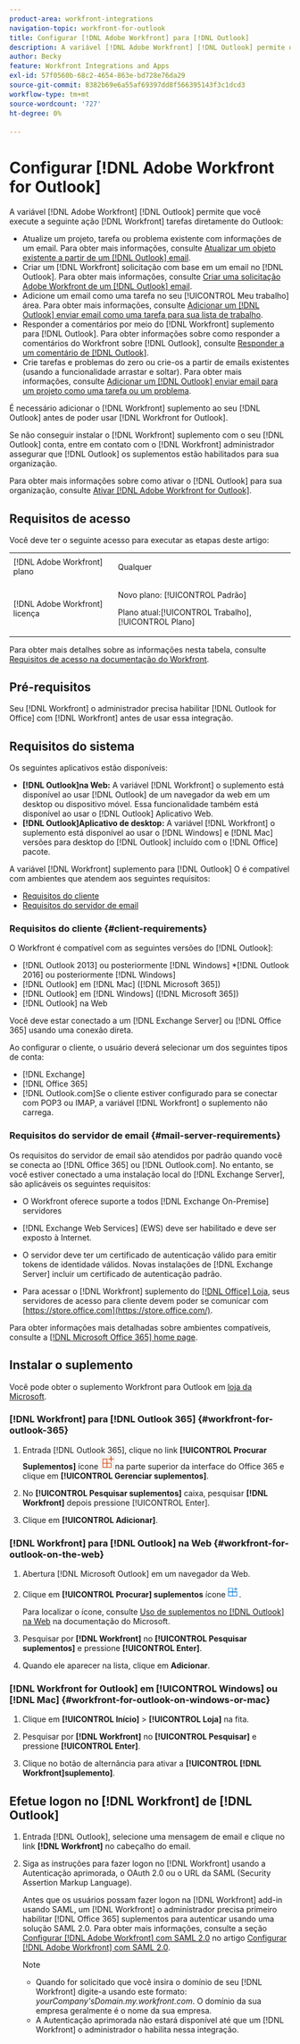 ```yaml
---
product-area: workfront-integrations
navigation-topic: workfront-for-outlook
title: Configurar [!DNL Adobe Workfront] para [!DNL Outlook]
description: A variável [!DNL Adobe Workfront] [!DNL Outlook] permite que você execute a chave [!DNL Workfront] tarefas diretamente do Outlook.
author: Becky
feature: Workfront Integrations and Apps
exl-id: 57f0560b-68c2-4654-863e-bd728e76da29
source-git-commit: 8382b69e6a55af69397dd8f566395143f3c1dcd3
workflow-type: tm+mt
source-wordcount: '727'
ht-degree: 0%

---
```


# Configurar [!DNL Adobe Workfront for Outlook]

<!-- Audited: 12/2023 -->

A variável [!DNL Adobe Workfront] [!DNL Outlook] permite que você execute a seguinte ação [!DNL Workfront] tarefas diretamente do Outlook:

* Atualize um projeto, tarefa ou problema existente com informações de um email. Para obter mais informações, consulte [Atualizar um objeto existente a partir de um [!DNL Outlook] email](../../workfront-integrations-and-apps/using-workfront-with-outlook/update-an-existing-object-from-an-outlook-email.md).
* Criar um [!DNL Workfront] solicitação com base em um email no [!DNL Outlook]. Para obter mais informações, consulte [Criar uma solicitação Adobe Workfront de um [!DNL Outlook] email](../../workfront-integrations-and-apps/using-workfront-with-outlook/create-a-wf-request-from-an-outlook-email.md).
* Adicione um email como uma tarefa no seu [!UICONTROL Meu trabalho] área. Para obter mais informações, consulte [Adicionar um [!DNL Outlook] enviar email como uma tarefa para sua lista de trabalho](../../workfront-integrations-and-apps/using-workfront-with-outlook/add-outlook-email-as-task-to-your-work-list.md).
* Responder a comentários por meio do [!DNL Workfront] suplemento para [!DNL Outlook]. Para obter informações sobre como responder a comentários do Workfront sobre [!DNL Outlook], consulte [Responder a um comentário de [!DNL Outlook]](../../workfront-integrations-and-apps/using-workfront-with-outlook/reply-to-a-comment-from-outlook.md).
* Crie tarefas e problemas do zero ou crie-os a partir de emails existentes (usando a funcionalidade arrastar e soltar). Para obter mais informações, consulte [Adicionar um [!DNL Outlook] enviar email para um projeto como uma tarefa ou um problema](../../workfront-integrations-and-apps/using-workfront-with-outlook/add-outlook-email-to-project-as-task-or-issue.md).

É necessário adicionar o [!DNL Workfront] suplemento ao seu [!DNL Outlook] antes de poder usar [!DNL Workfront for Outlook].

Se não conseguir instalar o [!DNL Workfront] suplemento com o seu [!DNL Outlook] conta, entre em contato com o [!DNL Workfront] administrador assegurar que [!DNL Outlook] os suplementos estão habilitados para sua organização.

Para obter mais informações sobre como ativar o [!DNL Outlook] para sua organização, consulte [Ativar [!DNL Adobe Workfront for Outlook]](../../administration-and-setup/configure-integrations/enable-workfront-for-outlook.md).

## Requisitos de acesso

Você deve ter o seguinte acesso para executar as etapas deste artigo:

<table style="table-layout:auto"> 
 <col> 
 <col> 
 <tbody> 
  <tr> 
   <td role="rowheader">[!DNL Adobe Workfront] plano</td> 
   <td> <p>Qualquer</p> </td> 
  </tr> 
  <tr> 
   <td role="rowheader">[!DNL Adobe Workfront] licença</td> 
   <td> 
   <p>Novo plano: [!UICONTROL Padrão]</p> 
   <p>Plano atual:[!UICONTROL Trabalho], [!UICONTROL Plano]</p> </td> 
  </tr> 
 </tbody> 
</table>

Para obter mais detalhes sobre as informações nesta tabela, consulte [Requisitos de acesso na documentação do Workfront](/help/quicksilver/administration-and-setup/add-users/access-levels-and-object-permissions/access-level-requirements-in-documentation.md).

## Pré-requisitos

Seu [!DNL Workfront] o administrador precisa habilitar [!DNL Outlook for Office] com [!DNL Workfront] antes de usar essa integração.

## Requisitos do sistema

Os seguintes aplicativos estão disponíveis:

* **[!DNL Outlook]na Web:** A variável [!DNL Workfront] o suplemento está disponível ao usar [!DNL Outlook] de um navegador da web em um desktop ou dispositivo móvel. Essa funcionalidade também está disponível ao usar o [!DNL Outlook] Aplicativo Web.
* **[!DNL Outlook]Aplicativo de desktop:** A variável [!DNL Workfront] o suplemento está disponível ao usar o [!DNL Windows] e [!DNL Mac] versões para desktop do [!DNL Outlook] incluído com o [!DNL Office] pacote.

A variável [!DNL Workfront] suplemento para [!DNL Outlook] O é compatível com ambientes que atendem aos seguintes requisitos:

* [Requisitos do cliente](#client-requirements-client-requirements)
* [Requisitos do servidor de email](#mail-server-requirements-mail-server-requirements)

### Requisitos do cliente {#client-requirements}

O Workfront é compatível com as seguintes versões do [!DNL Outlook]:

* [!DNL Outlook 2013] ou posteriormente [!DNL Windows]
*[!DNL  Outlook 2016] ou posteriormente [!DNL Windows]
* [!DNL Outlook] em [!DNL Mac] ([!DNL Microsoft 365])
* [!DNL Outlook] em [!DNL Windows] ([!DNL Microsoft 365])
* [!DNL Outlook] na Web

Você deve estar conectado a um [!DNL Exchange Server] ou [!DNL Office 365] usando uma conexão direta.

Ao configurar o cliente, o usuário deverá selecionar um dos seguintes tipos de conta:

* [!DNL Exchange]
* [!DNL Office 365]
* [!DNL Outlook.com]&#x200B;**&#x200B;**&#x200B;Se o cliente estiver configurado para se conectar com POP3 ou IMAP, a variável [!DNL Workfront] o suplemento não carrega.

### Requisitos do servidor de email {#mail-server-requirements}

Os requisitos do servidor de email são atendidos por padrão quando você se conecta ao [!DNL Office 365] ou [!DNL Outlook.com]. No entanto, se você estiver conectado a uma instalação local do [!DNL Exchange Server], são aplicáveis os seguintes requisitos:

* O Workfront oferece suporte a todos [!DNL Exchange On-Premise] servidores
* [!DNL Exchange Web Services] (EWS) deve ser habilitado e deve ser exposto à Internet.
* O servidor deve ter um certificado de autenticação válido para emitir tokens de identidade válidos. Novas instalações de [!DNL Exchange Server] incluir um certificado de autenticação padrão.

  <!--this used to be here but Dev asked for it to be taken out - logged issue for editing this article on 4-26-2023: For more information, see [Digital certificates and encryption in [!DNL Exchange 2016]](https://technet.microsoft.com/en-us/library/dd351044(v=exchg.160).aspx) and [Set-AuthConfig](https://technet.microsoft.com/en-us/library/jj215766(v=exchg.160).aspx).-->

* Para acessar o [!DNL Workfront] suplemento do [[!DNL Office] Loja](https://store.office.com/), seus servidores de acesso para cliente devem poder se comunicar com  [https://store.office.com](https://store.office.com/).

Para obter informações mais detalhadas sobre ambientes compatíveis, consulte a [[!DNL Microsoft Office 365] home page](https://products.office.com/en-us/office-365-home).

## Instalar o suplemento

Você pode obter o suplemento Workfront para Outlook em [loja da Microsoft](https://appsource.microsoft.com/en-us/product/office/WA104380943?tab=Overview).

### [!DNL Workfront] para [!DNL Outlook 365] {#workfront-for-outlook-365}

1. Entrada [!DNL Outlook 365], clique no link **[!UICONTROL Procurar Suplementos]** ícone ![](assets/outlook-add-in-26x26.png)na parte superior da interface do Office 365 e clique em **[!UICONTROL Gerenciar suplementos]**.

1. No **[!UICONTROL Pesquisar suplementos]** caixa, pesquisar **[!DNL Workfront]** depois pressione [!UICONTROL Enter].

1. Clique em **[!UICONTROL Adicionar]**.

### [!DNL Workfront] para [!DNL Outlook] na Web {#workfront-for-outlook-on-the-web}

1. Abertura [!DNL Microsoft Outlook] em um navegador da Web.
1. Clique em **[!UICONTROL Procurar] suplementos** ícone ![](assets/outlook-add-in-web-version-20x20.png).

   Para localizar o ícone, consulte [Uso de suplementos no [!DNL Outlook] na Web](https://support.microsoft.com/en-us/office/using-add-ins-in-outlook-on-the-web-8f2ce816-5df4-44a5-958c-f7f9d6dabdce#bkmk_addaddinsicon) na documentação do Microsoft.

1. Pesquisar por **[!DNL Workfront]** no **[!UICONTROL Pesquisar suplementos]** e pressione **[!UICONTROL Enter]**.

1. Quando ele aparecer na lista, clique em **Adicionar**.

### [!DNL Workfront for Outlook] em [!UICONTROL Windows] ou [!DNL Mac] {#workfront-for-outlook-on-windows-or-mac}

1. Clique em **[!UICONTROL Início]** > **[!UICONTROL Loja]** na fita.

1. Pesquisar por **[!DNL Workfront]** no **[!UICONTROL Pesquisar]** e pressione **[!UICONTROL Enter]**.

1. Clique no botão de alternância para ativar a **[!UICONTROL [!DNL Workfront]suplemento]**.

## Efetue logon no [!DNL Workfront] de [!DNL Outlook]

1. Entrada [!DNL Outlook], selecione uma mensagem de email e clique no link **[!DNL Workfront]** no cabeçalho do email.
1. Siga as instruções para fazer logon no [!DNL Workfront] usando a Autenticação aprimorada, o OAuth 2.0 ou o URL da SAML (Security Assertion Markup Language).

   Antes que os usuários possam fazer logon na [!DNL Workfront] add-in usando SAML, um [!DNL Workfront] o administrador precisa primeiro habilitar [!DNL Office 365] suplementos para autenticar usando uma solução SAML 2.0. Para obter mais informações, consulte a seção [Configurar [!DNL Adobe Workfront] com SAML 2.0](../../administration-and-setup/add-users/single-sign-on/configure-workfront-saml-2.md#enable-saml-with-office-365) no artigo [Configurar [!DNL Adobe Workfront] com SAML 2.0](../../administration-and-setup/add-users/single-sign-on/configure-workfront-saml-2.md).

   >[!NOTE]
   >
   >* Quando for solicitado que você insira o domínio de seu [!DNL Workfront] digite-a usando este formato: *yourCompany&#39;sDomain.my.workfront.com*. O domínio da sua empresa geralmente é o nome da sua empresa.
   >* A Autenticação aprimorada não estará disponível até que um [!DNL Workfront] o administrador o habilita nessa integração.


